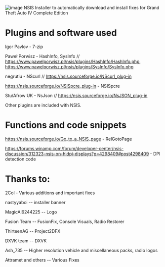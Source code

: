 ![image](https://github.com/ICantReadYourMind/IVFixer/assets/72089938/2b46a249-e431-418f-9e92-9672ecc9c1c1)
NSIS Installer to automatically download and install fixes for Grand Theft Auto IV Complete Edition

# Plugins and software used


Igor Pavlov - 7-zip

Paweł Porwisz - HashInfo, SysInfo // https://www.pawelporwisz.pl/nsis/plugins/HashInfo/HashInfo.php, https://www.pawelporwisz.pl/nsis/plugins/SysInfo/SysInfo.php

negrutiu - NScurl // https://nsis.sourceforge.io/NScurl_plug-in

https://nsis.sourceforge.io/NSISpcre_plug-in - NSISpcre

Stu/Afrow UK - NsJson // https://nsis.sourceforge.io/NsJSON_plug-in

Other plugins are included with NSIS.

# Functions and code snippets


https://nsis.sourceforge.io/Go_to_a_NSIS_page - RelGotoPage

https://forums.winamp.com/forum/developer-center/nsis-discussion/312323-nsis-on-hidpi-displays?p=4298409#post4298409 - DPI detection code

# Thanks to:

2Col - Various additions and important fixes

nastyyaboi -- installer banner

MagicAl6244225 -- Logo

Fusion Team -- FusionFix, Console Visuals, Radio Restorer

ThirteenAG -- Project2DFX

DXVK team -- DXVK

Ash_735 -- Higher resolution vehicle and miscellaneous packs, radio logos

Attramet and others -- Various Fixes

